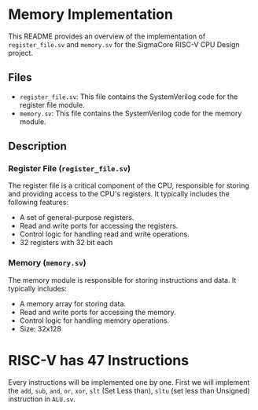 # Memory Implementation

This README provides an overview of the implementation of `register_file.sv` and `memory.sv` for the SigmaCore RISC-V CPU Design project.

## Files

- `register_file.sv`: This file contains the SystemVerilog code for the register file module.
- `memory.sv`: This file contains the SystemVerilog code for the memory module.

## Description

### Register File (`register_file.sv`)

The register file is a critical component of the CPU, responsible for storing and providing access to the CPU's registers. It typically includes the following features:
- A set of general-purpose registers.
- Read and write ports for accessing the registers.
- Control logic for handling read and write operations.
- 32 registers with 32 bit each

### Memory (`memory.sv`)

The memory module is responsible for storing instructions and data. It typically includes:
- A memory array for storing data.
- Read and write ports for accessing the memory.
- Control logic for handling memory operations.
- Size: 32x128

# RISC-V has 47 Instructions

Every instructions will be implemented one by one. First we will implement the `add`, `sub`, `and`, `or`, `xor`, `slt` (Set Less than), `sltu` (set less than Unsigned)  instruction in `ALU.sv`.


